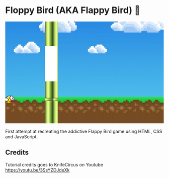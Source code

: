 # Floppy Bird (AKA Flappy Bird) :baby_chick:

![screenshot](floppybird.png)

First attempt at recreating the addictive Flappy Bird game using HTML, CSS and JavaScript.

## Credits
Tutorial credits goes to KnifeCircus on Youtube https://youtu.be/3SsYZDJdeXk
